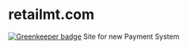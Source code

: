# retailmt.com

[![Greenkeeper badge](https://badges.greenkeeper.io/Nebo15/retailmt.web.svg)](https://greenkeeper.io/)
Site for new Payment System
